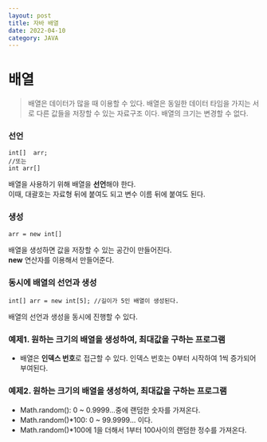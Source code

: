 ```yaml
---
layout: post
title: 자바 배열
date: 2022-04-10
category: JAVA
---
```


# 배열

> 배열은 데이터가 많을 때 이용할 수 있다. 배열은 동일한 데이터 타임을 가지는 서로 다른 값들을 저장할 수 있는 자료구조 이다. 배열의 크기는 변경할 수 없다.
> <br>

### 선언

```
int[]  arr;
//또는
int arr[]
```

배열을 사용하기 위해 배열을 **선언**해야 한다. <br>
이때, 대괄호는 자료형 뒤에 붙여도 되고 변수 이름 뒤에 붙여도 된다.

### 생성

```
arr = new int[]
```

배열을 생성하면 값을 저장할 수 있는 공간이 만들어진다.<br> **new** 연산자를 이용해서 만들어준다.

### 동시에 배열의 선언과 생성

```
int[] arr = new int[5]; //길이가 5인 배열이 생성된다.
```

배열의 선언과 생성을 동시에 진행할 수 있다.

### 예제1. 원하는 크기의 배열을 생성하여, 최대값을 구하는 프로그램

<script src="https://gist.github.com/handyejin/a28a56ecdcbb08ea3f6678eada6824ea.js"></script>

- 배열은 **인덱스 번호**로 접근할 수 있다. 인덱스 번호는 0부터 시작하여 1씩 증가되어 부여된다.

### 예제2. 원하는 크기의 배열을 생성하여, 최대값을 구하는 프로그램

<script src="https://gist.github.com/handyejin/ea1e4290ca493743805ee4a8fc663cbb.js"></script>

- Math.random(): 0 ~ 0.9999...중에 랜덤한 숫자를 가져온다.
- Math.random()\*100: 0 ~ 99.9999... 이다.
- Math.random()\*100에 1을 더해서 1부터 100사이의 랜덤한 정수를 가져온다.
  <br>
